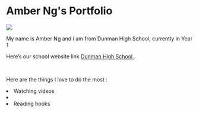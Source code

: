 <!IDOCTYPE html>
<html>
<body>
<h1> Amber Ng's Portfolio</h1>
<title> About me </title>
<img src="https://www.picgifs.com/disney-gifs/lilo-and-stitch/lilo-and-stitch-disney-gifs-724079.jpg"/>
<p>
My name is Amber Ng and i am from Dunman HIgh School, currently in Year 1</p>
<p>
  Here’s our school website link <a href ="www.dhs.sg"> Dunman High School  </a>. </p>
<br>
<p>Here are the things I love to do the most : </p> 
<li> Watching videos<li>
  <li>Reading books</li>
  </body>
  </html>
